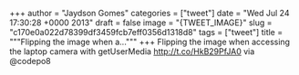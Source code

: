 
+++
author = "Jaydson Gomes"
categories = ["tweet"]
date = "Wed Jul 24 17:30:28 +0000 2013"
draft = false
image = "{TWEET_IMAGE}"
slug = "c170e0a022d78399df3459fcb7eff0356d1318d8"
tags = ["tweet"]
title = """Flipping the image when a..."""
+++
Flipping the image when accessing the laptop camera with getUserMedia http://t.co/HkB29PfJA0 via @codepo8
